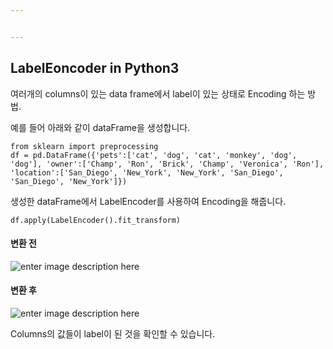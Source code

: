 ```yaml
---


---
```


<h2 id="labeleoncoder-in-python3">LabelEoncoder in Python3</h2>
<p>여러개의 columns이 있는 data frame에서 label이 있는 상태로 Encoding 하는 방법.</p>
<p>예를 들어 아래와 같이 dataFrame을 생성합니다.</p>
<pre><code>from sklearn import preprocessing
df = pd.DataFrame({'pets':['cat', 'dog', 'cat', 'monkey', 'dog', 'dog'], 'owner':['Champ', 'Ron', 'Brick', 'Champ', 'Veronica', 'Ron'], 'location':['San_Diego', 'New_York', 'New_York', 'San_Diego', 'San_Diego', 'New_York']})
</code></pre>
<p>생성한 dataFrame에서 LabelEncoder를 사용하여 Encoding을 해줍니다.</p>
<pre><code>df.apply(LabelEncoder().fit_transform)
</code></pre>
<h4 id="변환-전">변환 전</h4>
<p><img src="https://lh3.googleusercontent.com/-_cGHwpuDdxNrkzspjBrsW_vS3Lgr8oO-dCjPwYJh_xVDcMl44MNN6cgYKa-REMPK1UOtWZrUBFg" alt="enter image description here"></p>
<h4 id="변환-후">변환 후</h4>
<p><img src="https://lh3.googleusercontent.com/Nf1zHKGJszgDcSK--DOeUqSwb_juu5klanaig5UuvYr7leIeSrz_42eit2WdfNJSOyhailg_OFvR" alt="enter image description here"></p>
<p>Columns의 값들이 label이 된 것을 확인할 수 있습니다.</p>

